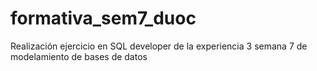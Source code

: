 # formativa_sem7_duoc
Realización ejercicio en SQL developer de la experiencia 3 semana 7 de modelamiento de bases de datos
